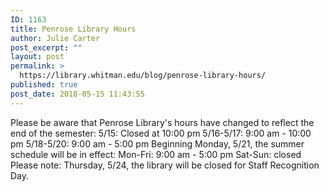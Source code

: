 ```yaml
---
ID: 1163
title: Penrose Library Hours
author: Julie Carter
post_excerpt: ""
layout: post
permalink: >
  https://library.whitman.edu/blog/penrose-library-hours/
published: true
post_date: 2018-05-15 11:43:55
---
```

Please be aware that Penrose Library's hours have changed to reflect the end of the semester:
5/15: Closed at 10:00 pm
5/16-5/17: 9:00 am - 10:00 pm
5/18-5/20: 9:00 am - 5:00 pm
Beginning Monday, 5/21, the summer schedule will be in effect:
Mon-Fri: 9:00 am - 5:00 pm
Sat-Sun: closed
Please note: Thursday, 5/24, the library will be closed for Staff Recognition Day.